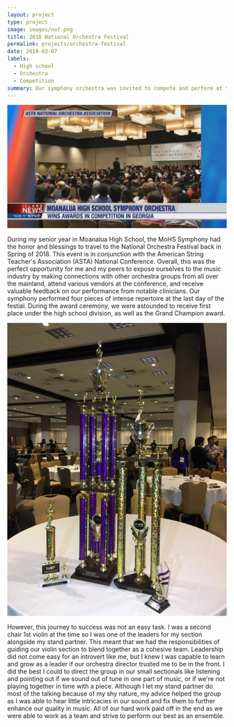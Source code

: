 ```yaml
---
layout: project
type: project
image: images/nof.png
title: 2018 National Orchestra Festival
permalink: projects/orchestra-festival
date: 2018-03-07
labels:
  - High school
  - Orchestra
  - Competition
summary: Our symphony orchestra was invited to compete and perform at the 2018 National Orchestra Festival in Atlanta, Georgia
---
```


<img class="ui large left floated image" src="../images/orchestra-news.png">

During my senior year in Moanalua High School, the MoHS Symphony had the honor and blessings to travel to the National Orchestra Festival back in Spring of 2018. This event is in conjunction with the American String Teacher's Association (ASTA) National Conference. Overall, this was the perfect opportunity for me and my peers to expose ourselves to the music industry by making connections with other orchestra groups from all over the mainland, attend various vendors at the conference, and receive valuable feedback on our performance from notable clinicians. Our symphony performed four pieces of intense repertoire at the last day of the festial. During the award ceremony, we were astounded to receive first place under the high school division, as well as the Grand Champion award.

<img class="ui medium right floated image" src="../images/orchestra-trophies.png">

However, this journey to success was not an easy task. I was a second chair 1st violin at the time so I was one of the leaders for my section alongside my stand partner. This meant that we had the responsibilities of guiding our violin section to blend together as a cohesive team. Leadership did not come easy for an introvert like me, but I knew I was capable to learn and grow as a leader if our orchestra director trusted me to be in the front. I did the best I could to direct the group in our small sectionals like listening and pointing out if we sound out of tune in one part of music, or if we're not playing together in time with a piece. Although I let my stand partner do most of the talking because of my shy nature, my advice helped the group as I was able to hear little intricacies in our sound and fix them to further enhance our quality in music. All of our hard work paid off in the end as we were able to work as a team and strive to perform our best as an ensemble.
